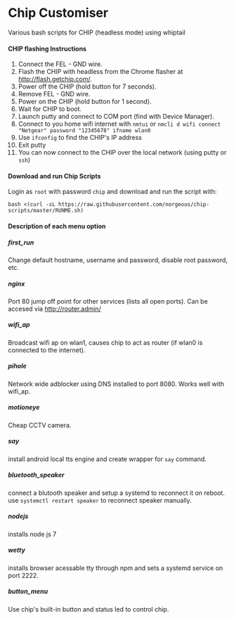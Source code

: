 # Chip Customiser
Various bash scripts for CHIP (headless mode) using whiptail

#### CHIP flashing Instructions
1. Connect the FEL - GND wire.
2. Flash the CHIP with headless from the Chrome flasher at http://flash.getchip.com/.
3. Power off the CHIP (hold button for 7 seconds).
4. Remove FEL - GND wire.
5. Power on the CHIP (hold button for 1 second).
6. Wait for CHIP to boot.
7. Launch putty and connect to COM port (find with Device Manager).
8. Connect to you home wifi internet with ```nmtui``` or ```nmcli d wifi connect "Netgear" password "12345678" ifname wlan0```
9. Use `ifconfig` to find the CHIP's IP address
10. Exit putty
11. You can now connect to the CHIP over the local network (using putty or `ssh`)

#### Download and run Chip Scripts
Login as `root` with password `chip` and download and run the script with:
```
bash <(curl -sL https://raw.githubusercontent.com/norgeous/chip-scripts/master/RUNME.sh)
```

#### Description of each menu option

##### first_run
Change default hostname, username and password, disable root password, etc.

##### nginx
Port 80 jump off point for other services (lists all open ports). Can be accesed via http://router.admin/

##### wifi_ap
Broadcast wifi ap on wlan1, causes chip to act as router (if wlan0 is connected to the internet).

##### pihole
Network wide adblocker using DNS installed to port 8080. Works well with wifi_ap.

##### motioneye
Cheap CCTV camera.

##### say
install android local tts engine and create wrapper for `say` command.

##### bluetooth_speaker
connect a blutooth speaker and setup a systemd to reconnect it on reboot.
use `systemctl restart speaker` to reconnect speaker manually.

##### nodejs
installs node js 7

##### wetty
installs browser acessable tty through npm and sets a systemd service on port 2222.

##### button_menu
Use chip's built-in button and status led to control chip.
